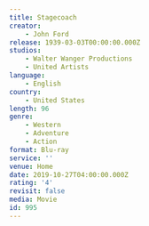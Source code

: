```yaml
---
title: Stagecoach
creator:
    - John Ford
release: 1939-03-03T00:00:00.000Z
studios:
    - Walter Wanger Productions
    - United Artists
language:
    - English
country:
    - United States
length: 96
genre:
    - Western
    - Adventure
    - Action
format: Blu-ray
service: ''
venue: Home
date: 2019-10-27T04:00:00.000Z
rating: '4'
revisit: false
media: Movie
id: 995
---
```



